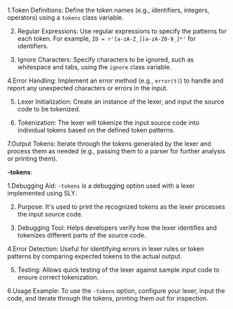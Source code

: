 1.Token Definitions: Define the token names (e.g., identifiers, integers, operators) using a `tokens` class variable.

2. Regular Expressions: Use regular expressions to specify the patterns for each token. For example, `ID = r'[a-zA-Z_][a-zA-Z0-9_]*'` for identifiers.

3. Ignore Characters: Specify characters to be ignored, such as whitespace and tabs, using the `ignore` class variable.

4.Error Handling: Implement an error method (e.g., `error(t)`) to handle and report any unexpected characters or errors in the input.

5. Lexer Initialization: Create an instance of the lexer, and input the source code to be tokenized.

6. Tokenization: The lexer will tokenize the input source code into individual tokens based on the defined token patterns.

7.Output Tokens: Iterate through the tokens generated by the lexer and process them as needed (e.g., passing them to a parser for further analysis or printing them).



**-tokens**:

1.Debugging Aid: `-tokens` is a debugging option used with a lexer implemented using SLY.

2. Purpose: It's used to print the recognized tokens as the lexer processes the input source code.

3. Debugging Tool: Helps developers verify how the lexer identifies and tokenizes different parts of the source code.

4.Error Detection: Useful for identifying errors in lexer rules or token patterns by comparing expected tokens to the actual output.

5. Testing: Allows quick testing of the lexer against sample input code to ensure correct tokenization.

6.Usage Example: To use the `-tokens` option, configure your lexer, input the code, and iterate through the tokens, printing them out for inspection.

